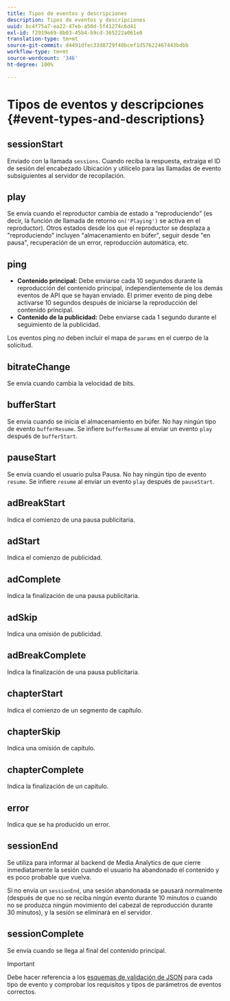 ```yaml
---
title: Tipos de eventos y descripciones
description: Tipos de eventos y descripciones
uuid: bc4f75a7-ea22-47eb-a50d-5f41274c6d41
exl-id: f2919e69-8b03-45b4-b9cd-365222a061e0
translation-type: tm+mt
source-git-commit: d4491dfec33d8729f40bcef1d57622467443bdbb
workflow-type: tm+mt
source-wordcount: '346'
ht-degree: 100%

---
```


# Tipos de eventos y descripciones {#event-types-and-descriptions}

## sessionStart

Enviado con la llamada `sessions`. Cuando reciba la respuesta, extraiga el ID de sesión del encabezado Ubicación y utilícelo para las llamadas de evento subsiguientes al servidor de recopilación.

## play

Se envía cuando el reproductor cambia de estado a “reproduciendo” (es decir, la función de llamada de retorno `on('Playing')` se activa en el reproductor). Otros estados desde los que el reproductor se desplaza a &quot;reproduciendo&quot; incluyen &quot;almacenamiento en búfer&quot;, seguir desde &quot;en pausa&quot;, recuperación de un error, reproducción automática, etc.

## ping

* **Contenido principal:** Debe enviarse cada 10 segundos durante la reproducción del contenido principal, independientemente de los demás eventos de API que se hayan enviado. El primer evento de ping debe activarse 10 segundos después de iniciarse la reproducción del contenido principal.
* **Contenido de la publicidad:** Debe enviarse cada 1 segundo durante el seguimiento de la publicidad.

Los eventos ping *no* deben incluir el mapa de `params` en el cuerpo de la solicitud.

## bitrateChange

Se envía cuando cambia la velocidad de bits.

## bufferStart

Se envía cuando se inicia el almacenamiento en búfer. No hay ningún tipo de evento `bufferResume`. Se infiere `bufferResume` al enviar un evento `play` después de `bufferStart`.

## pauseStart

Se envía cuando el usuario pulsa Pausa. No hay ningún tipo de evento `resume`. Se infiere `resume` al enviar un evento `play` después de `pauseStart`.

## adBreakStart

Indica el comienzo de una pausa publicitaria.

## adStart

Indica el comienzo de publicidad.

## adComplete

Indica la finalización de una pausa publicitaria.

## adSkip

Indica una omisión de publicidad.

## adBreakComplete

Indica la finalización de una pausa publicitaria.

## chapterStart

Indica el comienzo de un segmento de capítulo.

## chapterSkip

Indica una omisión de capítulo.

## chapterComplete

Indica la finalización de un capítulo.

## error

Indica que se ha producido un error.

## sessionEnd

Se utiliza para informar al backend de Media Analytics de que cierre inmediatamente la sesión cuando el usuario ha abandonado el contenido y es poco probable que vuelva.

Si no envía un `sessionEnd`, una sesión abandonada se pausará normalmente (después de que no se reciba ningún evento durante 10 minutos o cuando no se produzca ningún movimiento del cabezal de reproducción durante 30 minutos), y la sesión se eliminará en el servidor.

## sessionComplete

Se envía cuando se llega al final del contenido principal.

>[!IMPORTANT]
>
>Debe hacer referencia a los [esquemas de validación de JSON](/help/media-collection-api/mc-api-ref/mc-api-json-validation.md) para cada tipo de evento y comprobar los requisitos y tipos de parámetros de eventos correctos.
